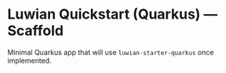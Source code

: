 
# Luwian Quickstart (Quarkus) — Scaffold

Minimal Quarkus app that will use `luwian-starter-quarkus` once implemented.
